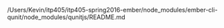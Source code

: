 /Users/Kevin/itp405/itp405-spring2016-ember/node_modules/ember-cli-qunit/node_modules/qunitjs/README.md